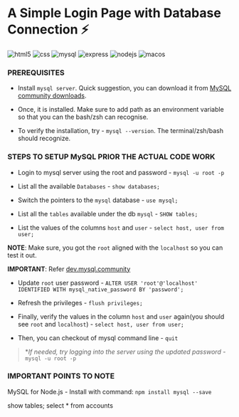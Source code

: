 # A Simple Login Page with Database Connection  ⚡ 



![html5](https://img.shields.io/badge/HTML5-E34F26?style=for-the-badge&logo=html5&logoColor=white) ![css](https://img.shields.io/badge/CSS3-1572B6?style=for-the-badge&logo=css3&logoColor=white) ![mysql](https://img.shields.io/badge/MySQL-005C84?style=for-the-badge&logo=mysql&logoColor=white) ![express](https://img.shields.io/badge/Express.js-000000?style=for-the-badge&logo=express&logoColor=white) ![nodejs](https://img.shields.io/badge/Node.js-339933?style=for-the-badge&logo=nodedotjs&logoColor=white) ![macos](https://img.shields.io/badge/mac%20os-000000?style=for-the-badge&logo=apple&logoColor=white)

### PREREQUISITES

+ Install `mysql server`. Quick suggestion, you can download it from [MySQL community downloads](https://dev.mysql.com/downloads/mysql/).

+ Once, it is installed. Make sure to add path as an environment variable so that you can the bash/zsh can recognise.

+ To verify the installation, try - `mysql --version`. The terminal/zsh/bash should recognize.

### STEPS TO SETUP MySQL PRIOR THE ACTUAL CODE WORK

+ Login to mysql server using the root and password - `mysql -u root -p`

+ List all the available `Databases`  - `show databases;`
+ Switch the pointers to the `mysql` database - `use mysql;`
+ List all the `tables` available under the db `mysql` - `SHOW tables;`
+ List the values of the columns `host` and `user` - `select host, user from user;`

**NOTE**: Make sure, you got the `root` aligned with the `localhost` so you can test it out.

**IMPORTANT**: Refer [dev.mysql.community](https://dev.mysql.com/doc/mysql-getting-started/en/#:~:text=At%20this%20point,at%20the%20prompt%3A)
+ Update `root` user password - `ALTER USER 'root'@'localhost' IDENTIFIED WITH mysql_native_password BY 'password';`
+ Refresh the privileges - `flush privileges;`
+ Finally, verify the values in the column `host` and `user` again(you should see `root` and `localhost`) - `select host, user from user;`

+ Then, you can checkout of mysql command line - `quit`

>**If needed, try logging into the server using the updated password* - `mysql -u root -p`


### IMPORTANT POINTS TO NOTE

MySQL for Node.js - Install with command: `npm install mysql --save`


show tables;
select * from accounts
